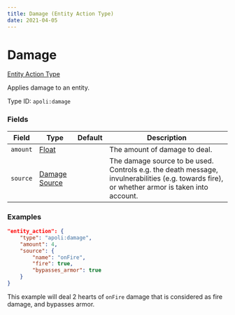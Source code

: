 ```yaml
---
title: Damage (Entity Action Type)
date: 2021-04-05
---
```


# Damage

[Entity Action Type](../entity_action_types.md)

Applies damage to an entity.

Type ID: `apoli:damage`


### Fields

Field  | Type | Default | Description
-------|------|---------|-------------
`amount` | [Float](../data_types/float.md) |  | The amount of damage to deal.
`source` | [Damage Source](../data_types/damage_source.md) |  | The damage source to be used. Controls e.g. the death message, invulnerabilities (e.g. towards fire), or whether armor is taken into account.


### Examples

```json
"entity_action": {
    "type": "apoli:damage",
    "amount": 4,
    "source": {
        "name": "onFire",
        "fire": true,
        "bypasses_armor": true
    }
}
```

This example will deal 2 hearts of `onFire` damage that is considered as fire damage, and bypasses armor.
